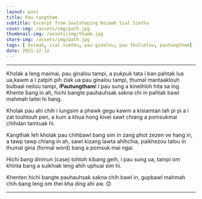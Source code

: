 ```yaml
---
layout: post
title: Pau tungtham
subtitle: Excerpt from Soulshaping Keimah Sial Simthu
cover-img: /assets/img/path.jpg
thumbnail-img: /assets/img/thumb.jpg
share-img: /assets/img/path.jpg
tags: [ keimah, sial simthu, pau ginalou, pau thulimlou, pautungtham]
date: 2021-12-12
---
```


***
Kholak a leng maimai, pau ginalou tampi, a pukpuk tata i ban pahtak lua ua,kawm a I zatpih pih ziak ua pau ginalou tampi, thumal mantaaklouh bulbaal neilou tampi, I**Pautungtham**I I pau sung a kineihloh hita sa ing.  
Khente bang in ah, hichi bangte pauhauhsak sakna chi in pahtak bawl mahmah laitei hi hang. 

Kholak pau ahi chih i lungsim a phawk gegu kawm a kisiamtan lah pi pi a i zat touhtouh pen, a kum a khua hong kivei sawt chiang a pomsukmai chihdan tamtuak hi.

 Kangthak leh kholak pau chihbawl bang sim in zang phot zezen ve hang in, a tawp tawp chiang in ah, sawt kizang lawta ahihchia, paikhezou talou in thumal gina (formal word) bang a pomsuk mai ngai. 

Hichi bang dinmun (case) tohtoh kibang geih, i pau sung ua, tampi om khinta bang a suikhiak leng ahih uphuai sim hi. 

Khenten hichi bangte pauhauhsak sakna chih bawl in, gupbawl mahmah chih bang leng om thei kha ding ahi aw. 😊
***

